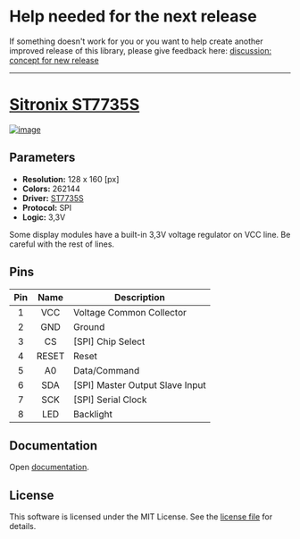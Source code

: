 # Help needed for the next release
If something doesn't work for you or you want to help create another improved release of this library, please give feedback here: [discussion: concept for new release](https://github.com/michal037/driver-ST7735S/discussions/8)

---

# [Sitronix ST7735S](http://www.sitronix.com.tw/en/product/Driver/mobile_display.html)
[![image](documentation/img/st7735s-small.png)](documentation/img/st7735s-full.png)

## Parameters
* **Resolution:** 128 x 160 [px]
* **Colors:** 262144
* **Driver:** [ST7735S](documentation/datasheet/st7735s-datasheet-v1.4.pdf)
* **Protocol:** SPI
* **Logic:** 3,3V

Some display modules have a built-in 3,3V voltage regulator on VCC line.
Be careful with the rest of lines.

## Pins
| Pin | Name | Description |
| :---: | :---: | --- |
| 1 | VCC | Voltage Common Collector |
| 2 | GND | Ground |
| 3 | CS | [SPI] Chip Select |
| 4 | RESET | Reset |
| 5 | A0 | Data/Command |
| 6 | SDA | [SPI] Master Output Slave Input |
| 7 | SCK | [SPI] Serial Clock |
| 8 | LED | Backlight |

## Documentation
Open [documentation](documentation/readme.md).

## License
This software is licensed under the MIT License. See the [license file](license.txt) for details.
